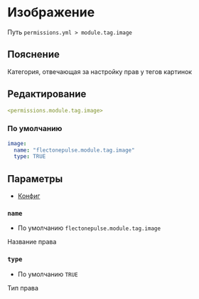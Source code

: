 # Изображение
Путь `permissions.yml > module.tag.image`

## Пояснение
Категория, отвечающая за настройку прав у тегов картинок

## Редактирование
```yaml
<permissions.module.tag.image>
```

### По умолчанию
```yaml
image:
  name: "flectonepulse.module.tag.image"
  type: TRUE
```

## Параметры

- [Конфиг](/en/config/module/tag/image/)

### `name`
- По умолчанию `flectonepulse.module.tag.image`

Название права

### `type`
- По умолчанию `TRUE`

Тип права

<!--@include: @/en/parts/permission.md-->

